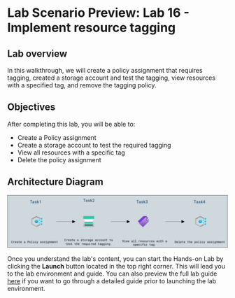 # Lab Scenario Preview: Lab 16 - Implement resource tagging

## Lab overview

In this walkthrough, we will create a policy assignment that requires tagging, created a storage account and test the tagging, view resources with a specified tag, and remove the tagging policy.

## Objectives

After completing this lab, you will be able to:

- Create a Policy assignment
- Create a storage account to test the required tagging
- View all resources with a specific tag
- Delete the policy assignment

## Architecture Diagram

![](../images/az900lab16.png)

Once you understand the lab's content, you can start the Hands-on Lab by clicking the **Launch** button located in the top right corner. This will lead you to the lab environment and guide. You can also preview the full lab guide [here](https://experience.cloudlabs.ai/#/labguidepreview/9d17fd2c-d876-435f-b8b2-c9cefc1b0e56) if you want to go through a detailed guide prior to launching the lab environment. 

